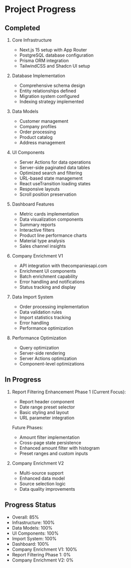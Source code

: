 # Project Progress

## Completed
1. Core Infrastructure
   - Next.js 15 setup with App Router
   - PostgreSQL database configuration
   - Prisma ORM integration
   - TailwindCSS and Shadcn UI setup

2. Database Implementation
   - Comprehensive schema design
   - Entity relationships defined
   - Migration system configured
   - Indexing strategy implemented

3. Data Models
   - Customer management
   - Company profiles
   - Order processing
   - Product catalog
   - Address management

4. UI Components
   - Server Actions for data operations
   - Server-side paginated data tables
   - Optimized search and filtering
   - URL-based state management
   - React useTransition loading states
   - Responsive layouts
   - Scroll position preservation

5. Dashboard Features
   - Metric cards implementation
   - Data visualization components
   - Summary reports
   - Interactive filters
   - Product line performance charts
   - Material type analysis
   - Sales channel insights

6. Company Enrichment V1
   - API integration with thecompaniesapi.com
   - Enrichment UI components
   - Batch enrichment capability
   - Error handling and notifications
   - Status tracking and display

7. Data Import System
   - Order processing implementation
   - Data validation rules
   - Import statistics tracking
   - Error handling
   - Performance optimization

8. Performance Optimization
   - Query optimization
   - Server-side rendering
   - Server Actions optimization
   - Component-level optimizations

## In Progress

1. Report Filtering Enhancement
   Phase 1 (Current Focus):
   - Report header component
   - Date range preset selector
   - Basic styling and layout
   - URL parameter integration

   Future Phases:
   - Amount filter implementation
   - Cross-page state persistence
   - Enhanced amount filter with histogram
   - Preset ranges and custom inputs

2. Company Enrichment V2
   - Multi-source support
   - Enhanced data model
   - Source selection logic
   - Data quality improvements

## Progress Status
- Overall: 85%
- Infrastructure: 100%
- Data Models: 100%
- UI Components: 100%
- Import System: 100%
- Dashboard: 100%
- Company Enrichment V1: 100%
- Report Filtering Phase 1: 0%
- Company Enrichment V2: 0%
